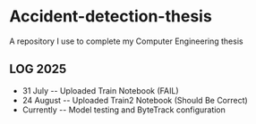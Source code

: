# Accident-detection-thesis
A repository I use to complete my Computer Engineering thesis

## LOG 2025
- 31 July -- Uploaded Train Notebook (FAIL)
- 24 August -- Uploaded Train2 Notebook (Should Be Correct)
- Currently -- Model testing and ByteTrack configuration
